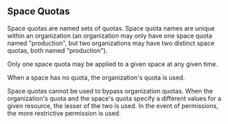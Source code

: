 ## Space Quotas

Space quotas are named sets of quotas. Space quota names are unique within an organization (an organization may only have one space quota named "production", but two organizations may have two distinct space quotas, both named "production").

Only one space quota may be applied to a given space at any given time.

When a space has no quota, the organization's quota is used.

Space quotas cannot be used to bypass organization quotas. When the organization's quota and the space's quota specify a different values for a given resource, the lesser of the two is used. In the event of permissions, the more restrictive permission is used.
